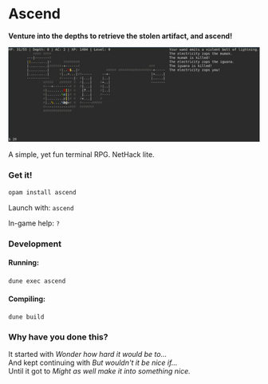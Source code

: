 # Ascend 
**Venture into the depths to retrieve the stolen artifact,
and ascend!**

![<In-game screenshot>](screenshot.jpg)

A simple, yet fun terminal RPG. NetHack lite.

### Get it!
```bash
opam install ascend 
```
Launch with: `ascend`

In-game help: `?`

### Development
#### Running:
`dune exec ascend`

#### Compiling:
`dune build`

### Why have you done this?
It started with *Wonder how hard it would be to...*\
And kept continuing with *But wouldn't it be nice if...*\
Until it got to *Might as well make it into something nice.*
